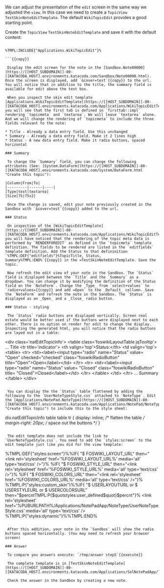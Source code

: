 We can adjust the presentation of the `edit` screen in the same way we adjusted the `view`. In this case we need to create a `TopicView` `TestSkinNoteEditTemplate`. The default `WikiTopicEdit` provides a good starting point.

 Create the `TopicView` `TestSkinNoteEditTemplate` and save it with the default content:
```

%TMPL:INCLUDE{"Applications.WikiTopicEdit"}%

```{{copy}}

 Display the edit screen for the note in the [Sandbox.Note00000](https://[[HOST_SUBDOMAIN]]-80-[[KATACODA_HOST].environments.katacoda.com/Sandbox/Note00000.html). Once the screen is displayed, add `&cover=test`{{copy}} to the url. You will notice that in addition to the title, the summary field is available for edit above the text box.

 When you inspect the skin edit template [Applications.WikiTopicEditTemplate](https://[[HOST_SUBDOMAIN]]-80-[[KATACODA_HOST].environments.katacoda.com/Applications/WikiTopicEditTemplate.html) you will see that the first tab is defined in `firsttab::impl` rendering `topicmeta` and `textarea`. We will leave `textarea` alone. And we will change the rendering of `topicmeta` to include the three fields relevant to the note:

* Title - Already a data entry field. Use this unchanged
* Summary - Already a data entry field. Make it 2 lines high
* Status - A new data entry field. Make it radio buttons, spaced horizontal

### Summary	

 To change the `Summary` field, you can change the following attributes (See: [System.DataForm](https://[[HOST_SUBDOMAIN]]-80-[[KATACODA_HOST].environments.katacoda.com/System/DataForm.html "Create this topic"):

|Column|From|To|
|---------|------|----|
|Type|text|textarea|
|Size|75|75x2|

 Once the change is saved, edit your note previously created in the Sandbox with `&cover=test`{{copy}} added to the url.

### Status	

 On inspection of the [WikiTopicEditTemplate](https://[[HOST_SUBDOMAIN]]-80-[[KATACODA_HOST].environments.katacoda.com/Applications/WikiTopicEditTemplate.html) you will have noticed that the rendering of the topic meta data is performed by `RENDERFOREDIT` as defined in the `topicmeta` template definition. The fields to be rendered are listed in the `editfields` template definition. Add the Status to that defininition `%TMPL:DEF{"editfields"}%TopicTitle, Status, Summary%TMPL:END%`{{copy}} in the =TestSkinNoteEditTemplate. Save the topic.

 Now refresh the edit view of your note in the Sandbox. The `Status` field is displayed between the `Title` and the `Summary` as a dropdown. You can change it by modifying the definition of the Status field on the `NoteForm`. Change the _Type_ from `select+values` to `radio+values={{copy}} and add =Open` to the _Default_ collumn. Save the `NoteForm` and refresh the note in the Sandbox. The `Status` is displayed as an _Open_ and a _Close_ radio button.

### Status - styling	

 The `Status` radio buttons are displayed vertically. Screen real estate would be better used if the buttons were displayed next to each other. There is no option on render for edit to change the display. Inspecting the generated html, you will notice that the radio buttons are layed out in a table:
```

  &lt;div class='natEditTopicInfo'&gt;
    &lt;table class='foswikiLayoutTable jqTooltip'&gt;
... Title
      &lt;tr title='indicator'&gt;
        &lt;th valign='top'&gt;Status:&lt;/th&gt;
        &lt;td valign='top'&gt;
          &lt;table&gt;
            &lt;tr&gt;
              &lt;td&gt;&lt;label&gt;&lt;input type="radio" name="Status" value=
              "Open" checked="checked" class="foswikiRadioButton"
              title="Open"&gt;Open&lt;/label&gt;&lt;/td&gt;
            &lt;/tr&gt;
            &lt;tr&gt;
              &lt;td&gt;&lt;label&gt;&lt;input type="radio" name="Status" value=
              "Closed" class="foswikiRadioButton" title=
              "Closed"&gt;Closed&lt;/label&gt;&lt;/td&gt;
            &lt;/tr&gt;
          &lt;/table&gt;
        &lt;/td&gt;
      &lt;/tr&gt;
... Summary
    &lt;/table&gt;
  &lt;/div&gt;

```

 You can display the the `Status` table flattened by adding the following to the `UserNoteTypeStyle.css` attached to `NoteType`. Edit the [Applications/NotePad.NoteType](https://[[HOST_SUBDOMAIN]]-80-[[KATACODA_HOST].environments.katacoda.com/Applications/NotePad/NoteType.html "Create this topic") to include this to the style sheet:
```

div.natEditTopicInfo table table tr {
  display: inline;     /* flatten the table */
  margin-right: 20px;  /* space out the buttons */
}

```{{copy}}

 The edit template does not include the link to `UserNoteTypeStyle.css`. You need to add the `styles:screen` to the edit template just like you did for the view template:
```

%TMPL:DEF{"styles:screen"}%%IF{ "$ FOSWIKI_LAYOUT_URL" then="&lt;link rel='stylesheet' href='%FOSWIKI_LAYOUT_URL%' media='all' type='text/css' /&gt;"}%
%IF{ "$ FOSWIKI_STYLE_URL"  then="&lt;link rel='stylesheet' href='%FOSWIKI_STYLE_URL%' media='all' type='text/css' /&gt;"}%
%IF{ "$ FOSWIKI_COLORS_URL" then="&lt;link rel='stylesheet' href='%FOSWIKI_COLORS_URL%' media='all' type='text/css' /&gt;"}%
%TMPL:P{"styles:custom_skin"}%%IF{ "$ USERLAYOUTURL or $ USERSTYLEURL or $ USERCOLORSURL" then="$percntTMPL:P{$quotstyles:user_defined$quot}$percnt"}%
&lt;link rel='stylesheet' href='%PUBURLPATH%/Applications/NotePadApp/NoteType/UserNoteTypeStyle.css' media='all' type='text/css' /&gt;
%TMPL:P{"styles:dynamic"}%%TMPL:END%

```{{copy}}

 After this addition, your note in the `Sandbox` will show the radio buttons spaced horizontally. (You may need to refresh your browser screen)

### Answer	

 To compare you answers execute: `/tmp/answer step5`{{execute}}

 The complete template is in [TestSkinNoteEditTemplate](https://[[HOST_SUBDOMAIN]]-80-[[KATACODA_HOST].environments.katacoda.com/Applications/SolNotePadApp/TestSkinNoteEditTemplate.html).

 Check the answer in the Sandbox by creating a new note.

